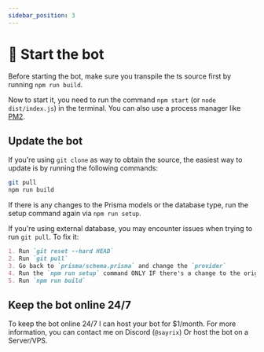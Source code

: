 ```yaml
---
sidebar_position: 3
---
```


# 🚀 Start the bot

Before starting the bot, make sure you transpile the ts source first by running `npm run build`.

Now to start it, you need to run the command `npm start` (or `node dist/index.js`) in the terminal.	
You can also use a process manager like [PM2](https://pm2.keymetrics.io/).

## Update the bot
If you're using `git clone` as way to obtain the source, the easiest way to update is by running the following commands:
```bash
git pull
npm run build
```
If there is any changes to the Prisma models or the database type, run the setup command again via `npm run setup`.

If you're using external database, you may encounter issues when trying to run `git pull`. To fix it:
```md
1. Run `git reset --hard HEAD`
2. Run `git pull`
3. Go back to `prisma/schema.prisma` and change the `provider`
4. Run the `npm run setup` command ONLY IF there's a change to the original prisma model or the database type.
5. Run `npm run build`
```

## Keep the bot online 24/7

To keep the bot online 24/7 I can host your bot for $1/month. For more information, you can contact me on Discord (`@sayrix`)
Or host the bot on a Server/VPS.